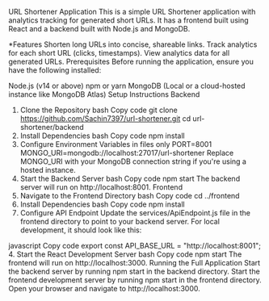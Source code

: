 URL Shortener Application
This is a simple URL Shortener application with analytics tracking for generated short URLs. It has a frontend built using React and a backend built with Node.js and MongoDB.

*Features
Shorten long URLs into concise, shareable links.
Track analytics for each short URL (clicks, timestamps).
View analytics data for all generated URLs.
Prerequisites
Before running the application, ensure you have the following installed:

Node.js (v14 or above)
npm or yarn
MongoDB (Local or a cloud-hosted instance like MongoDB Atlas)
Setup Instructions
Backend
1. Clone the Repository
bash
Copy code
git clone https://github.com/Sachin7397/url-shortener.git
cd url-shortener/backend
2. Install Dependencies
bash
Copy code
npm install
3. Configure Environment Variables in files only
PORT=8001
MONGO_URI=mongodb://localhost:27017/url-shortener
Replace MONGO_URI with your MongoDB connection string if you're using a hosted instance.
4. Start the Backend Server
bash
Copy code
npm start
The backend server will run on http://localhost:8001.
Frontend
1. Navigate to the Frontend Directory
bash
Copy code
cd ../frontend
2. Install Dependencies
bash
Copy code
npm install
3. Configure API Endpoint
Update the services/ApiEndpoint.js file in the frontend directory to point to your backend server. For local development, it should look like this:

javascript
Copy code
export const API_BASE_URL = "http://localhost:8001";
4. Start the React Development Server
bash
Copy code
npm start
The frontend will run on http://localhost:3000.
Running the Full Application
Start the backend server by running npm start in the backend directory.
Start the frontend development server by running npm start in the frontend directory.
Open your browser and navigate to http://localhost:3000.
